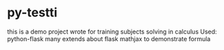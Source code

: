 # py-testti
this is a demo project wrote for training subjects solving in calculus
Used:
	python-flask
	many extends about flask
	mathjax to demonstrate formula
